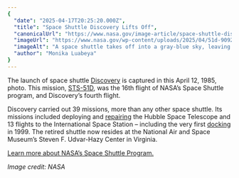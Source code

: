 ```yaml
---
{
  "date": "2025-04-17T20:25:20.000Z",
  "title": "Space Shuttle Discovery Lifts Off",
  "canonicalUrl": "https://www.nasa.gov/image-article/space-shuttle-discovery-lifts-off-2/",
  "imageUrl": "https://www.nasa.gov/wp-content/uploads/2025/04/51d-9092large.jpg",
  "imageAlt": "A space shuttle takes off into a gray-blue sky, leaving a bright column of white vapor behind it. The view is from below.",
  "author": "Monika Luabeya"
}
---
```


The launch of space shuttle [Discovery](https://airandspace.si.edu/explore/stories/space-shuttle-discovery) is captured in this April 12, 1985, photo. This mission, [STS-51D](https://www.nasa.gov/mission/sts-51d/), was the 16th flight of NASA’s Space Shuttle program, and Discovery’s fourth flight.

Discovery carried out 39 missions, more than any other space shuttle. Its missions included deploying and [repairing](https://science.nasa.gov/asset/hubble/house-call-discovery-on-its-way-to-hubble-1999/) the Hubble Space Telescope and 13 flights to the International Space Station – including the very first [docking](https://www.nasa.gov/image-article/this-week-nasa-history-discovery-becomes-first-space-shuttle-dock-with-international-space-station-may-29-1999/) in 1999. The retired shuttle now resides at the National Air and Space Museum’s Steven F. Udvar-Hazy Center in Virginia.

[Learn more about NASA’s Space Shuttle Program.](https://www.nasa.gov/space-shuttle/)

_Image credit: NASA_

